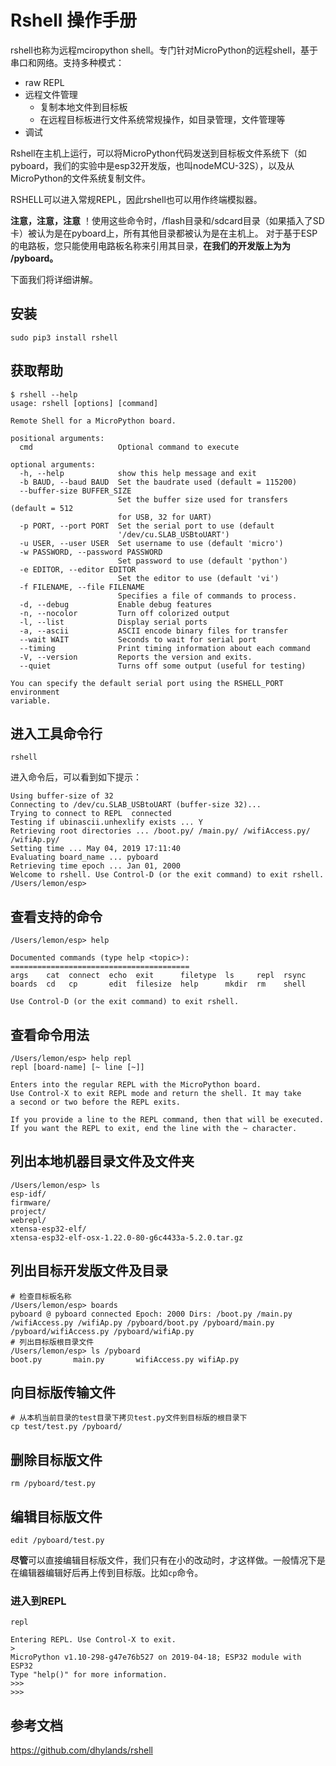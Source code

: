 # Rshell 操作手册

rshell也称为远程mciropython shell。专门针对MicroPython的远程shell，基于串口和网络。支持多种模式：

- raw REPL
- 远程文件管理
  - 复制本地文件到目标板
  - 在远程目标板进行文件系统常规操作，如目录管理，文件管理等
- 调试

Rshell在主机上运行，可以将MicroPython代码发送到目标板文件系统下（如pyboard，我们的实验中是esp32开发版，也叫nodeMCU-32S），以及从MicroPython的文件系统复制文件。

RSHELL可以进入常规REPL，因此rshell也可以用作终端模拟器。

**注意，注意，注意** ！使用这些命令时，/flash目录和/sdcard目录（如果插入了SD卡）被认为是在pyboard上，所有其他目录都被认为是在主机上。 对于基于ESP的电路板，您只能使用电路板名称来引用其目录，**在我们的开发版上为为 /pyboard。**

下面我们将详细讲解。

## 安装

```shell
sudo pip3 install rshell
```

## 获取帮助

```shell
$ rshell --help
usage: rshell [options] [command]

Remote Shell for a MicroPython board.

positional arguments:
  cmd                   Optional command to execute

optional arguments:
  -h, --help            show this help message and exit
  -b BAUD, --baud BAUD  Set the baudrate used (default = 115200)
  --buffer-size BUFFER_SIZE
                        Set the buffer size used for transfers (default = 512
                        for USB, 32 for UART)
  -p PORT, --port PORT  Set the serial port to use (default
                        '/dev/cu.SLAB_USBtoUART')
  -u USER, --user USER  Set username to use (default 'micro')
  -w PASSWORD, --password PASSWORD
                        Set password to use (default 'python')
  -e EDITOR, --editor EDITOR
                        Set the editor to use (default 'vi')
  -f FILENAME, --file FILENAME
                        Specifies a file of commands to process.
  -d, --debug           Enable debug features
  -n, --nocolor         Turn off colorized output
  -l, --list            Display serial ports
  -a, --ascii           ASCII encode binary files for transfer
  --wait WAIT           Seconds to wait for serial port
  --timing              Print timing information about each command
  -V, --version         Reports the version and exits.
  --quiet               Turns off some output (useful for testing)

You can specify the default serial port using the RSHELL_PORT environment
variable.
```

## 进入工具命令行

```
rshell
```

进入命令后，可以看到如下提示：

```shell
Using buffer-size of 32
Connecting to /dev/cu.SLAB_USBtoUART (buffer-size 32)...
Trying to connect to REPL  connected
Testing if ubinascii.unhexlify exists ... Y
Retrieving root directories ... /boot.py/ /main.py/ /wifiAccess.py/ /wifiAp.py/
Setting time ... May 04, 2019 17:11:40
Evaluating board_name ... pyboard
Retrieving time epoch ... Jan 01, 2000
Welcome to rshell. Use Control-D (or the exit command) to exit rshell.
/Users/lemon/esp>
```

## 查看支持的命令

```shell
/Users/lemon/esp> help

Documented commands (type help <topic>):
========================================
args    cat  connect  echo  exit      filetype  ls     repl  rsync
boards  cd   cp       edit  filesize  help      mkdir  rm    shell

Use Control-D (or the exit command) to exit rshell.
```

## 查看命令用法

```shell
/Users/lemon/esp> help repl
repl [board-name] [~ line [~]]

Enters into the regular REPL with the MicroPython board.
Use Control-X to exit REPL mode and return the shell. It may take
a second or two before the REPL exits.

If you provide a line to the REPL command, then that will be executed.
If you want the REPL to exit, end the line with the ~ character.
```



## 列出本地机器目录文件及文件夹

```shell
/Users/lemon/esp> ls
esp-idf/
firmware/
project/
webrepl/
xtensa-esp32-elf/
xtensa-esp32-elf-osx-1.22.0-80-g6c4433a-5.2.0.tar.gz
```

## 列出目标开发版文件及目录

```shell
# 检查目标板名称
/Users/lemon/esp> boards
pyboard @ pyboard connected Epoch: 2000 Dirs: /boot.py /main.py /wifiAccess.py /wifiAp.py /pyboard/boot.py /pyboard/main.py /pyboard/wifiAccess.py /pyboard/wifiAp.py
# 列出目标版根目录文件
/Users/lemon/esp> ls /pyboard
boot.py       main.py       wifiAccess.py wifiAp.py
```

## 向目标版传输文件

```shell
# 从本机当前目录的test目录下拷贝test.py文件到目标版的根目录下
cp test/test.py /pyboard/
```

## 删除目标版文件

```shell
rm /pyboard/test.py
```

## 编辑目标版文件

```shell
edit /pyboard/test.py
```

**尽管**可以直接编辑目标版文件，我们只有在小的改动时，才这样做。一般情况下是在编辑器编辑好后再上传到目标版。比如`cp`命令。

### 进入到REPL

```
repl

Entering REPL. Use Control-X to exit.
>
MicroPython v1.10-298-g47e76b527 on 2019-04-18; ESP32 module with ESP32
Type "help()" for more information.
>>>
>>>
```



## 参考文档

https://github.com/dhylands/rshell